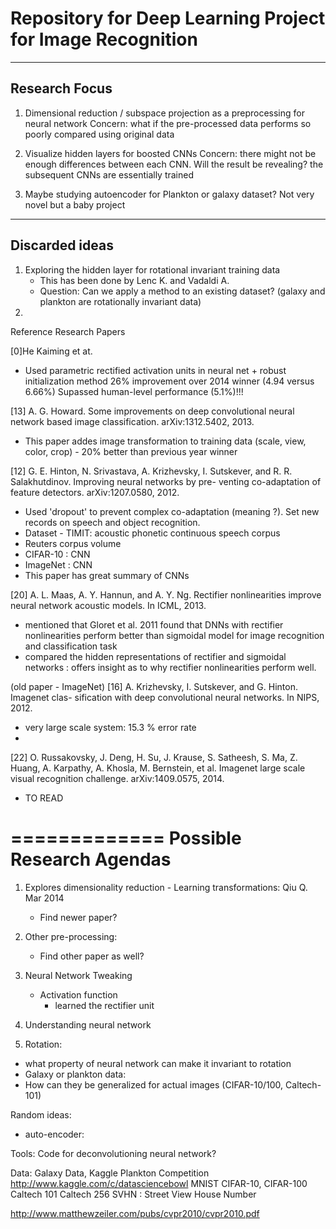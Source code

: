 Repository for Deep Learning Project for Image Recognition
==============



----
Research Focus
---- 
1. Dimensional reduction / subspace projection as a preprocessing for neural network
    Concern: what if the pre-processed data performs so poorly compared using original data

2. Visualize hidden layers for boosted CNNs
    Concern: there might not be enough differences between each CNN. Will the result be revealing? the subsequent CNNs are essentially trained 

3. Maybe studying autoencoder for Plankton or galaxy dataset? Not very novel but a baby project


----
Discarded ideas
----
1. Exploring the hidden layer for rotational invariant training data
    - This has been done by Lenc K. and Vadaldi A.
    - Question: Can we apply a method to an existing dataset? (galaxy and plankton are rotationally invariant data)
2. 





Reference Research Papers

[0]He Kaiming et at.
- Used parametric rectified activation units in neural net + robust initialization method
26% improvement over 2014 winner (4.94 versus 6.66%) Supassed human-level performance (5.1%)!!!


[13] A. G. Howard. Some improvements on deep convolutional neural network based image classification. arXiv:1312.5402, 2013.
- This paper addes image transformation to training data (scale, view, color, crop) - 20% better than previous year winner



[12] G. E. Hinton, N. Srivastava, A. Krizhevsky, I. Sutskever, and R. R. Salakhutdinov. Improving neural networks by pre- venting co-adaptation of feature detectors. arXiv:1207.0580, 2012.
- Used 'dropout' to prevent complex co-adaptation (meaning ?). Set new records on speech and object recognition.
- Dataset - TIMIT: acoustic phonetic continuous speech corpus
- Reuters corpus volume
- CIFAR-10 : CNN
- ImageNet : CNN
- This paper has great summary of CNNs



[20] A. L. Maas, A. Y. Hannun, and A. Y. Ng. Rectifier nonlinearities improve neural network acoustic models. In ICML, 2013.
- mentioned that Gloret et al. 2011 found that DNNs with rectifier nonlinearities perform better than sigmoidal model for image recognition and classification task
- compared the hidden representations of rectifier and sigmoidal networks : offers insight as to why rectifier nonlinearities perform well. 

(old paper - ImageNet)
[16] A. Krizhevsky, I. Sutskever, and G. Hinton. Imagenet clas- sification with deep convolutional neural networks. In NIPS, 2012.
- very large scale system: 15.3 % error rate
- 


[22] O. Russakovsky, J. Deng, H. Su, J. Krause, S. Satheesh,
S. Ma, Z. Huang, A. Karpathy, A. Khosla, M. Bernstein, et al. Imagenet large scale visual recognition challenge. arXiv:1409.0575, 2014.
- TO READ


=============
Possible Research Agendas
=============
1. Explores dimensionality reduction - Learning transformations: Qiu Q. Mar 2014
    - Find newer paper?
2. Other pre-processing:
    - Find other paper as well?

3. Neural Network Tweaking
    - Activation function
      - learned the rectifier unit 
  
4. Understanding neural network

5. Rotation: 
 - what property of neural network can make it invariant to rotation
 - Galaxy or plankton data:
 - How can they be generalized for actual images (CIFAR-10/100, Caltech-101)


Random ideas:
  - auto-encoder: 
  
Tools:
Code for deconvolutioning neural network? 

Data:
Galaxy Data, Kaggle Plankton Competition http://www.kaggle.com/c/datasciencebowl
MNIST
CIFAR-10, CIFAR-100
Caltech 101
Caltech 256
SVHN : Street View House Number


http://www.matthewzeiler.com/pubs/cvpr2010/cvpr2010.pdf

